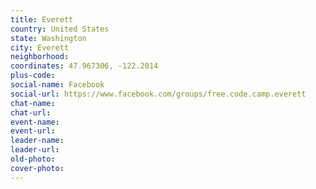 ```yaml
---
title: Everett
country: United States
state: Washington
city: Everett
neighborhood: 
coordinates: 47.967306, -122.2014
plus-code:
social-name: Facebook
social-url: https://www.facebook.com/groups/free.code.camp.everett
chat-name:
chat-url:
event-name:
event-url:
leader-name:
leader-url:
old-photo: 
cover-photo:
---
```

